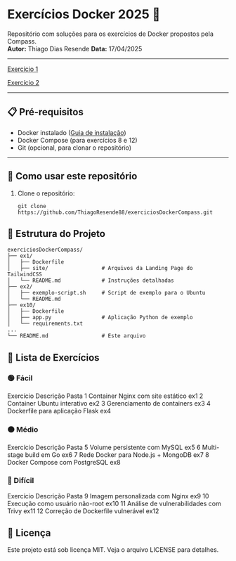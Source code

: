 # Exercícios Docker 2025 🐳

Repositório com soluções para os exercícios de Docker propostos pela Compass.  
**Autor:** Thiago Dias Resende
**Data:** 17/04/2025

---
[Exercício 1](https://github.com/ThiagoResende88/exerciciosDockerCompass/tree/main/ex1) 

[Exercício 2](https://github.com/ThiagoResende88/exerciciosDockerCompass/tree/main/ex2)


---

## 📋 Pré-requisitos
- Docker instalado ([Guia de instalação](https://docs.docker.com/get-docker/))
- Docker Compose (para exercícios 8 e 12)
- Git (opcional, para clonar o repositório)

---

## 🚀 Como usar este repositório
1. Clone o repositório:
   ```
   git clone https://github.com/ThiagoResende88/exerciciosDockerCompass.git
   ```

## 📂 Estrutura do Projeto
```
exerciciosDockerCompass/
├── ex1/
│   ├── Dockerfile
│   ├── site/                 # Arquivos da Landing Page do TailwindCSS
│   └── README.md             # Instruções detalhadas
├── ex2/
│   ├── exemplo-script.sh     # Script de exemplo para o Ubuntu
│   └── README.md
├── ex10/
│   ├── Dockerfile
│   ├── app.py                # Aplicação Python de exemplo
│   └── requirements.txt
...
└── README.md                 # Este arquivo
```

## 🧩 Lista de Exercícios
### 🟢 Fácil
Exercício	Descrição	Pasta
1	Container Nginx com site estático	ex1
2	Container Ubuntu interativo	ex2
3	Gerenciamento de containers	ex3
4	Dockerfile para aplicação Flask	ex4
### 🟠 Médio
Exercício	Descrição	Pasta
5	Volume persistente com MySQL	ex5
6	Multi-stage build em Go	ex6
7	Rede Docker para Node.js + MongoDB	ex7
8	Docker Compose com PostgreSQL	ex8
### 🔴 Difícil
Exercício	Descrição	Pasta
9	Imagem personalizada com Nginx	ex9
10	Execução como usuário não-root	ex10
11	Análise de vulnerabilidades com Trivy	ex11
12	Correção de Dockerfile vulnerável	ex12

## 📝 Licença
Este projeto está sob licença MIT. Veja o arquivo LICENSE para detalhes.
